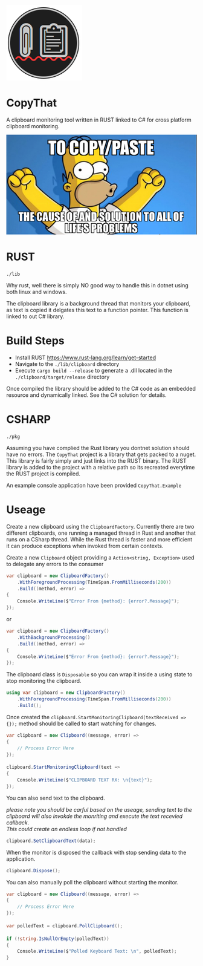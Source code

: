 <img src="./docs/clipthat.png" alt="drawing" width="200"/>

# CopyThat

A clipboard monitoring tool written in RUST linked to C# for cross platform clipboard monitoring.

<img src="./docs/meme.png" alt="drawing" width="600"/>

# RUST

`./lib`

Why rust, well there is simply NO good way to handle this in dotnet using both linux and windows.

The clipboard library is a background thread that monitors your clipboard, as text is copied it delgates this text to a function pointer.
This function is linked to out C# library.

# Build Steps

- Install RUST https://www.rust-lang.org/learn/get-started
- Navigate to the `./lib/clipboard` directory
- Execute `cargo build --release` to generate a .dll located in the `./clipboard/target/release` directory

Once compiled the library should be added to the C# code as an embedded resource and dynamically linked. See the C# solution for details.

# CSHARP

`./pkg`

Assuming you have complied the Rust library you dontnet solution should have no errors.
The `CopyThat` project is a library that gets packed to a nuget. This library is fairly simply and just links into the RUST binary.
The RUST library is added to the project with a relative path so its recreated everytime the RUST project is compiled.

An example console application have been provided `CopyThat.Example`

# Useage

Create a new clipboard using the `ClipboardFactory`. Currently there are two different clipboards,
one running a managed thread in Rust and another that runs on a CSharp thread. While the Rust thread is faster and more efficient
it can produce exceptions when invoked from certain contexts.

Create a new `Clipboard` object providing a `Action<string, Exception>` used to delegate any errors to the consumer

```csharp
var clipboard = new ClipboardFactory()
    .WithForegroundProcessing(TimeSpan.FromMilliseconds(200))
    .Build((method, error) =>
{
    Console.WriteLine($"Error From {method}: {error?.Message}");
});
```

or

```csharp
var clipboard = new ClipboardFactory()
    .WithBackgroundProcessing()
    .Build((method, error) =>
{
    Console.WriteLine($"Error From {method}: {error?.Message}");
});
```

The clipboard class is `Disposable` so you can wrap it inside a using state to stop monitoring the clipboard.

```csharp
using var clipboard = new ClipboardFactory()
    .WithForegroundProcessing(TimeSpan.FromMilliseconds(200))
    .Build();
```

Once created the `clipboard.StartMonitoringClipboard(textReceived => {});` method should be called to start watching for changes.

```csharp
var clipboard = new Clipboard((message, error) =>
{
    // Process Error Here
});

clipboard.StartMonitoringClipboard(text =>
{
    Console.WriteLine($"CLIPBOARD TEXT RX: \n{text}");
});
```

You can also send text to the clipboard.

_please note you should be carful based on the useage,
sending text to the clipboard will also invokde the monriting and execute the text recevied callback.  
This could create an endless loop if not handled_

```csharp
clipboard.SetClipboardText(data);
```

When the monitor is disposed the callback with stop sending data to the application.

```csharp
clipboard.Dispose();

```

You can also manually poll the clipboard without starting the monitor.

```csharp
var clipboard = new Clipboard((message, error) =>
{
    // Process Error Here
});

var polledText = clipboard.PollClipboard();

if (!string.IsNullOrEmpty(polledText))
{
    Console.WriteLine($"Polled Keyboard Text: \n", polledText);
}

```
